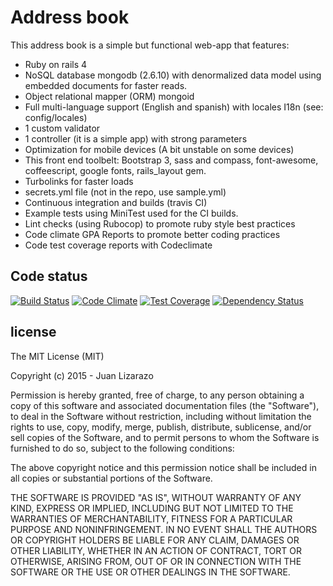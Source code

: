 # Address book 

This address book is a simple but functional web-app that features: 

- Ruby on rails 4
- NoSQL database mongodb (2.6.10) with denormalized data model using embedded documents for faster reads. 
- Object relational mapper (ORM) mongoid
- Full multi-language support (English and spanish) with locales I18n (see: config/locales)
- 1 custom validator
- 1 controller (it is a simple app) with strong parameters
- Optimization for mobile devices (A bit unstable on some devices)
- This front end toolbelt: Bootstrap 3, sass and compass, font-awesome, coffeescript, google fonts, rails_layout gem.
- Turbolinks for faster loads
- secrets.yml file (not in the repo, use sample.yml)
- Continuous integration and builds (travis CI)
- Example tests using MiniTest used for the CI builds.
- Lint checks (using Rubocop) to promote ruby style best practices
- Code climate GPA Reports to promote better coding practices
- Code test coverage reports with Codeclimate

## Code status 
[![Build Status](https://travis-ci.org/juanlizarazo/address-book.svg)](https://travis-ci.org/juanlizarazo/address-book) [![Code Climate](https://codeclimate.com/github/juanlizarazo/address-book/badges/gpa.svg)](https://codeclimate.com/github/juanlizarazo/address-book) [![Test Coverage](https://codeclimate.com/github/juanlizarazo/address-book/badges/coverage.svg)](https://codeclimate.com/github/juanlizarazo/address-book/coverage) [![Dependency Status](https://gemnasium.com/juanlizarazo/address-book.svg)](https://gemnasium.com/juanlizarazo/address-book)

## license

The MIT License (MIT)

Copyright (c) 2015 - Juan Lizarazo

Permission is hereby granted, free of charge, to any person obtaining a copy
of this software and associated documentation files (the "Software"), to deal
in the Software without restriction, including without limitation the rights
to use, copy, modify, merge, publish, distribute, sublicense, and/or sell
copies of the Software, and to permit persons to whom the Software is
furnished to do so, subject to the following conditions:

The above copyright notice and this permission notice shall be included in all
copies or substantial portions of the Software.

THE SOFTWARE IS PROVIDED "AS IS", WITHOUT WARRANTY OF ANY KIND, EXPRESS OR
IMPLIED, INCLUDING BUT NOT LIMITED TO THE WARRANTIES OF MERCHANTABILITY,
FITNESS FOR A PARTICULAR PURPOSE AND NONINFRINGEMENT. IN NO EVENT SHALL THE
AUTHORS OR COPYRIGHT HOLDERS BE LIABLE FOR ANY CLAIM, DAMAGES OR OTHER
LIABILITY, WHETHER IN AN ACTION OF CONTRACT, TORT OR OTHERWISE, ARISING FROM,
OUT OF OR IN CONNECTION WITH THE SOFTWARE OR THE USE OR OTHER DEALINGS IN THE
SOFTWARE.
